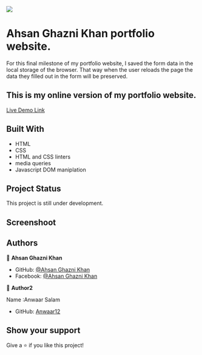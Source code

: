 ![](https://img.shields.io/badge/Microverse-blueviolet)

# Ahsan Ghazni Khan portfolio website.

For this final milestone of my portfolio website, I saved the form data in the local storage of the browser. That way when the user reloads the page the data they filled out in the form will be preserved.




## This is my online version of my portfolio website.

[Live Demo Link](https://ahsan12356.github.io/portfolio/)

## Built With

- HTML
- CSS
- HTML and CSS linters
- media queries
- Javascript DOM maniplation

## Project Status

This project is still under development.

## Screenshoot

## Authors

👤 **Ahsan Ghazni Khan**

- GitHub: [@Ahsan Ghazni Khan](https://github.com/Ahsan12356)
- Facebook: [@Ahsan Ghazni Khan](https://www.facebook.com/me/)

👤 **Author2**

Name :Anwaar Salam

- GitHub: [Anwaar12](https://github.com/Anwaar12)

## Show your support

Give a ⭐️ if you like this project!
